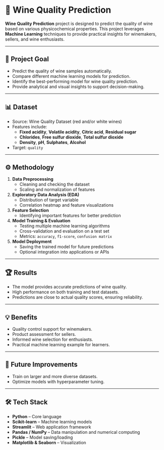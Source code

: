 # 🍷 Wine Quality Prediction

**Wine Quality Prediction** project is designed to predict the quality of wine based on various physicochemical properties. This project leverages **Machine Learning** techniques to provide practical insights for winemakers, sellers, and wine enthusiasts.

---

## 🎯 Project Goal
- Predict the quality of wine samples automatically.
- Compare different machine learning models for prediction.
- Identify the best-performing model for wine quality prediction.
- Provide analytical and visual insights to support decision-making.

---

## 📊 Dataset
- Source: Wine Quality Dataset (red and/or white wines)
- Features include:
  - **Fixed acidity**, **Volatile acidity**, **Citric acid**, **Residual sugar**
  - **Chlorides**, **Free sulfur dioxide**, **Total sulfur dioxide**
  - **Density**, **pH**, **Sulphates**, **Alcohol**
- Target: `quality` 

---

## ⚙️ Methodology
1. **Data Preprocessing**  
   - Cleaning and checking the dataset
   - Scaling and normalization of features
2. **Exploratory Data Analysis (EDA)**  
   - Distribution of target variable
   - Correlation heatmap and feature visualizations
3. **Feature Selection**  
   - Identifying important features for better prediction
4. **Model Training & Evaluation**  
   - Testing multiple machine learning algorithms
   - Cross-validation and evaluation on a test set
   - Metrics: `accuracy`, `f1-score`, `confusion matrix`
5. **Model Deployment**  
   - Saving the trained model for future predictions
   - Optional integration into applications or APIs

---

## 🏆 Results
- The model provides accurate predictions of wine quality.
- High performance on both training and test datasets.
- Predictions are close to actual quality scores, ensuring reliability.

---

## 💡 Benefits
- Quality control support for winemakers.
- Product assessment for sellers.
- Informed wine selection for enthusiasts.
- Practical machine learning example for learners.

---

## 📂 Future Improvements
- Train on larger and more diverse datasets.
- Optimize models with hyperparameter tuning.

---

## 🛠️ Tech Stack
- **Python** – Core language  
- **Scikit-learn** – Machine learning models  
- **Streamlit** – Web application framework  
- **Pandas / NumPy** – Data manipulation and numerical computing  
- **Pickle** – Model saving/loading  
- **Matplotlib & Seaborn** – Visualization  
